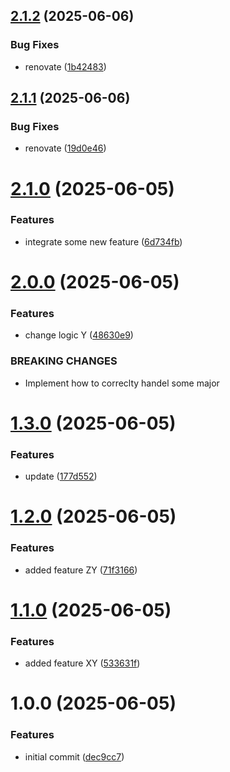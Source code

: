 ## [2.1.2](https://github.com/itcne/ansible-ee-blueprint/compare/v2.1.1...v2.1.2) (2025-06-06)


### Bug Fixes

* renovate ([1b42483](https://github.com/itcne/ansible-ee-blueprint/commit/1b4248349cedcacd2767edf09bfa90ccf9f0bf2f))

## [2.1.1](https://github.com/itcne/ansible-ee-blueprint/compare/v2.1.0...v2.1.1) (2025-06-06)


### Bug Fixes

* renovate ([19d0e46](https://github.com/itcne/ansible-ee-blueprint/commit/19d0e465b35ec088a699d4834ae5d3c613228b61))

# [2.1.0](https://github.com/itcne/ansible-ee-blueprint/compare/v2.0.0...v2.1.0) (2025-06-05)


### Features

* integrate some new feature ([6d734fb](https://github.com/itcne/ansible-ee-blueprint/commit/6d734fb2b2230920e9c34f364420e3ad46bac8c4))

# [2.0.0](https://github.com/itcne/ansible-ee-blueprint/compare/v1.3.0...v2.0.0) (2025-06-05)


### Features

* change logic Y ([48630e9](https://github.com/itcne/ansible-ee-blueprint/commit/48630e99098fce0b9e7cc428f1fabb78c17726de))


### BREAKING CHANGES

* Implement how to correclty handel some major

# [1.3.0](https://github.com/itcne/ansible-ee-blueprint/compare/v1.2.0...v1.3.0) (2025-06-05)


### Features

* update ([177d552](https://github.com/itcne/ansible-ee-blueprint/commit/177d552ce7fcc0e8498d848b13b7f4b503fbe052))

# [1.2.0](https://github.com/itcne/ansible-ee-blueprint/compare/v1.1.0...v1.2.0) (2025-06-05)


### Features

* added feature ZY ([71f3166](https://github.com/itcne/ansible-ee-blueprint/commit/71f31664026f0b4f73c81dc65730dff2c3e51d22))

# [1.1.0](https://github.com/itcne/ansible-ee-blueprint/compare/v1.0.0...v1.1.0) (2025-06-05)


### Features

* added feature XY ([533631f](https://github.com/itcne/ansible-ee-blueprint/commit/533631fab14f647a09363f2aa1fab30f758f2d55))

# 1.0.0 (2025-06-05)


### Features

* initial commit ([dec9cc7](https://github.com/itcne/ansible-ee-blueprint/commit/dec9cc7679b9d60cd40eb17668efa65fd1f39180))
